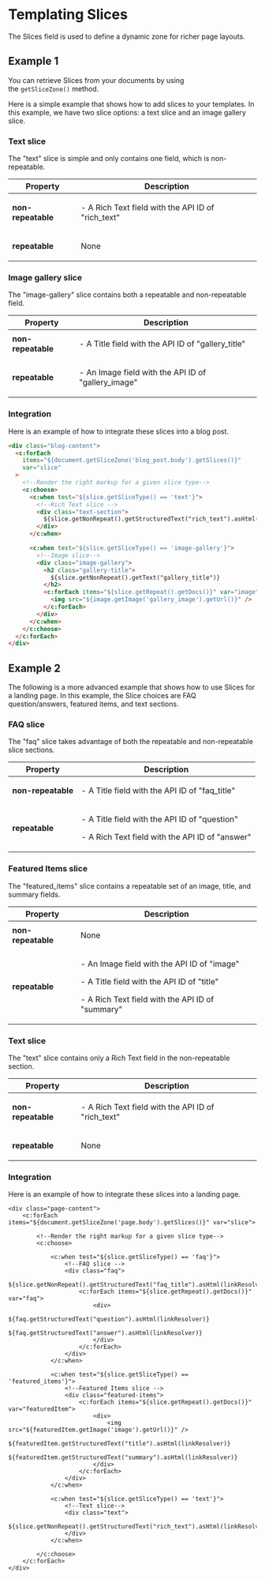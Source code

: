 # Templating Slices

The Slices field is used to define a dynamic zone for richer page layouts.

## Example 1

You can retrieve Slices from your documents by using the `getSliceZone()` method.

Here is a simple example that shows how to add slices to your templates. In this example, we have two slice options: a text slice and an image gallery slice.

### Text slice

The "text" slice is simple and only contains one field, which is non-repeatable.

| Property                             | Description                                                         |
| ------------------------------------ | ------------------------------------------------------------------- |
| <strong>non-repeatable</strong><br/> | <p>- A Rich Text field with the API ID of &quot;rich_text&quot;</p> |
| <strong>repeatable</strong><br/>     | <p>None</p>                                                         |

### Image gallery slice

The "image-gallery" slice contains both a repeatable and non-repeatable field.

| Property                             | Description                                                          |
| ------------------------------------ | -------------------------------------------------------------------- |
| <strong>non-repeatable</strong><br/> | <p>- A Title field with the API ID of &quot;gallery_title&quot;</p>  |
| <strong>repeatable</strong><br/>     | <p>- An Image field with the API ID of &quot;gallery_image&quot;</p> |

### Integration

Here is an example of how to integrate these slices into a blog post.

```html
<div class="blog-content">
  <c:forEach
    items="${document.getSliceZone('blog_post.body').getSlices()}"
    var="slice"
  >
    <!--Render the right markup for a given slice type-->
    <c:choose>
      <c:when test="${slice.getSliceType() == 'text'}">
        <!--Rich Text slice -->
        <div class="text-section">
          ${slice.getNonRepeat().getStructuredText("rich_text").asHtml(linkResolver)}
        </div>
      </c:when>

      <c:when test="${slice.getSliceType() == 'image-gallery'}">
        <!--Image slice-->
        <div class="image-gallery">
          <h2 class="gallery-title">
            ${slice.getNonRepeat().getText("gallery_title")}
          </h2>
          <c:forEach items="${slice.getRepeat().getDocs()}" var="image">
            <img src="${image.getImage('gallery_image').getUrl()}" />
          </c:forEach>
        </div>
      </c:when>
    </c:choose>
  </c:forEach>
</div>
```

## Example 2

The following is a more advanced example that shows how to use Slices for a landing page. In this example, the Slice choices are FAQ question/answers, featured items, and text sections.

### FAQ slice

The "faq" slice takes advantage of both the repeatable and non-repeatable slice sections.

| Property                             | Description                                                                                                                    |
| ------------------------------------ | ------------------------------------------------------------------------------------------------------------------------------ |
| <strong>non-repeatable</strong><br/> | <p>- A Title field with the API ID of &quot;faq_title&quot;</p>                                                                |
| <strong>repeatable</strong><br/>     | <p>- A Title field with the API ID of &quot;question&quot;</p><p>- A Rich Text field with the API ID of &quot;answer&quot;</p> |

### Featured Items slice

The "featured_items" slice contains a repeatable set of an image, title, and summary fields.

| Property                             | Description                                                                                                                                                                              |
| ------------------------------------ | ---------------------------------------------------------------------------------------------------------------------------------------------------------------------------------------- |
| <strong>non-repeatable</strong><br/> | <p>None</p>                                                                                                                                                                              |
| <strong>repeatable</strong><br/>     | <p>- An Image field with the API ID of &quot;image&quot;</p><p>- A Title field with the API ID of &quot;title&quot;</p><p>- A Rich Text field with the API ID of &quot;summary&quot;</p> |

### Text slice

The "text" slice contains only a Rich Text field in the non-repeatable section.

| Property                             | Description                                                         |
| ------------------------------------ | ------------------------------------------------------------------- |
| <strong>non-repeatable</strong><br/> | <p>- A Rich Text field with the API ID of &quot;rich_text&quot;</p> |
| <strong>repeatable</strong><br/>     | <p>None</p>                                                         |

### Integration

Here is an example of how to integrate these slices into a landing page.

```
<div class="page-content">
    <c:forEach items="${document.getSliceZone('page.body').getSlices()}" var="slice">

        <!--Render the right markup for a given slice type-->
        <c:choose>

            <c:when test="${slice.getSliceType() == 'faq'}">
                <!--FAQ slice -->
                <div class="faq">
                    ${slice.getNonRepeat().getStructuredText("faq_title").asHtml(linkResolver)}
                    <c:forEach items="${slice.getRepeat().getDocs()}" var="faq">
                        <div>
                            ${faq.getStructuredText("question").asHtml(linkResolver)}
                            ${faq.getStructuredText("answer").asHtml(linkResolver)}
                        </div>
                    </c:forEach>
                </div>
            </c:when>

            <c:when test="${slice.getSliceType() == 'featured_items'}">
                <!--Featured Items slice -->
                <div class="featured-items">
                    <c:forEach items="${slice.getRepeat().getDocs()}" var="featuredItem">
                        <div>
                            <img src="${featuredItem.getImage('image').getUrl()}" />
                            ${featuredItem.getStructuredText("title").asHtml(linkResolver)}
                            ${featuredItem.getStructuredText("summary").asHtml(linkResolver)}
                        </div>
                    </c:forEach>
                </div>
            </c:when>

            <c:when test="${slice.getSliceType() == 'text'}">
                <!--Text slice-->
                <div class="text">
                    ${slice.getNonRepeat().getStructuredText("rich_text").asHtml(linkResolver)}
                </div>
            </c:when>

        </c:choose>
    </c:forEach>
</div>
```
